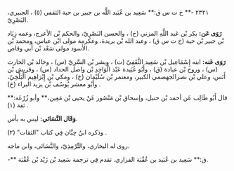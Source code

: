 ٢٣٢١ -** خ ت س ق:** سَعِيد بن عُبَيد اللَّه بن جبير بن حية الثقفي (٥) ، الجبيري، البَصْرِيّ.

**رَوَى عَن:** بكر بْن عَبد اللَّهِ المزني (خ) ، والحسن البَصْرِيّ، والحكم بْن الأعرج، وعمه زِيَاد بْن جبير بْن حية (خ ت س ق) ، وعبد الله بْن بريدة، وعكرمة مولى ابْن عباس، ومحمد بْن الأسود مولى سَعْد بْن أَبي وقاص.

**رَوَى عَنه:** ابنه إِسْمَاعِيل بْن سَعِيد الثَّقَفِيّ (ت) ، وبشر بْن السَّرِيّ (س) ، وخالد بْن الحارث (س) ، وروح بْن عبادة (ق) ، وأَبُو عُبَيدة عَبْد الْوَاحِدِ بْن واصل الحداد (س) ، وقريش بْن أَنَس، وعلي بْن نصرالجهضمي الكبير، ومعتمر بْن سُلَيْمان (خ) ، ومكي بْن إِبْرَاهِيم الْبَلْخِيّ، وأَبُو معشر يُوسُف بْن يزيد البراء (خ) .

قال أَبُو طَالِب عَن أحمد بْن حنبل، وإسحاق بْن مَنْصُور عَنْ يحيى بْن مَعِين،** وأبو زُرْعَة:** ثقة (١) .

**وَقَال النَّسَائي:** ليس به بأس.

وذكره ابنُ حِبَّان فِي كتاب "الثقات" (٢) .

روى له البخاري، والتِّرْمِذِيّ، والنَّسَائي، وابن ماجه.

-** ق:** سَعِيد بن عُبَيد بن عُقْبَة الفزاري. تقدم فِي ترجمة سَعِيد بْن زَيْد بْن عُقْبَة.
